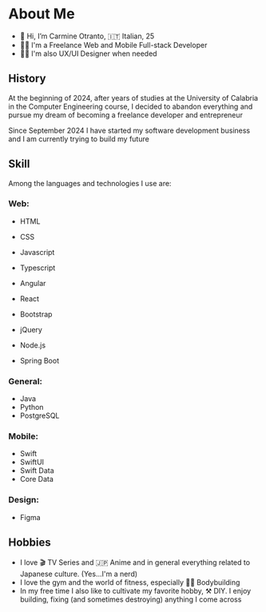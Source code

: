 # About Me

- 👋 Hi, I’m Carmine Otranto, 🇮🇹 Italian, 25
- 🧑‍💻 I'm a Freelance Web and Mobile Full-stack Developer
- ✍🏻 I'm also UX/UI Designer when needed

## History

At the beginning of 2024, after years of studies at the University of Calabria in the Computer Engineering course, I decided to abandon everything and pursue my dream of becoming a freelance developer and entrepreneur

Since September 2024 I have started my software development business and I am currently trying to build my future

## Skill

Among the languages ​​and technologies I use are:

### Web:

- HTML
- CSS
- Javascript
- Typescript

- Angular
- React
- Bootstrap
- jQuery
- Node.js
- Spring Boot

### General: 

- Java
- Python
- PostgreSQL

### Mobile:

- Swift
- SwiftUI
- Swift Data
- Core Data

### Design:

- Figma

## Hobbies

- I love 🎬 TV Series and 🇯🇵 Anime and in general everything related to Japanese culture. (Yes...I'm a nerd)
- I love the gym and the world of fitness, especially 🏋🏻 Bodybuilding
- In my free time I also like to cultivate my favorite hobby, ⚒️ DIY. I enjoy building, fixing (and sometimes destroying) anything I come across
